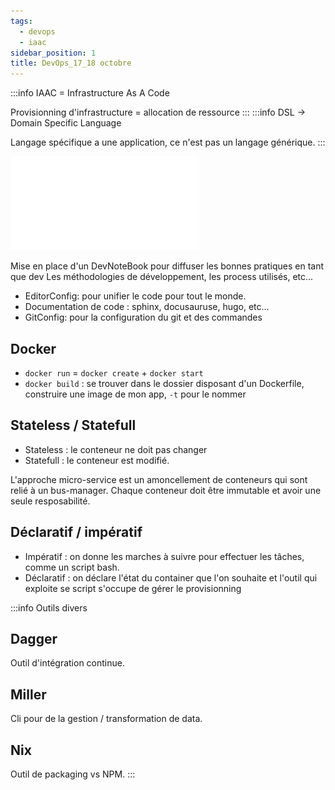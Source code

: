 ```yaml
---
tags:
  - devops
  - iaac
sidebar_position: 1
title: DevOps_17_18 octobre
---
```


:::info
IAAC = Infrastructure As A Code

Provisionning d'infrastructure = allocation de ressource
:::
:::info
DSL -> Domain Specific Language

Langage spécifique a une application, ce n'est pas un langage générique.
:::

![PDF de cours DevOps](./assets/devops.pdf)

Mise en place d'un DevNoteBook pour diffuser les bonnes pratiques en tant que dev
Les méthodologies de développement, les process utilisés, etc...

* EditorConfig: pour unifier le code pour tout le monde.
* Documentation de code : sphinx, docusauruse, hugo, etc...
* GitConfig: pour la configuration du git et des commandes

## Docker

* `docker run` = `docker create` + `docker start`
* `docker build` : se trouver dans le dossier disposant d'un Dockerfile, construire une image de mon app, `-t` pour le nommer

## Stateless / Statefull

* Stateless : le conteneur ne doit pas changer
* Statefull : le conteneur est modifié.

L'approche micro-service est un amoncellement de conteneurs qui sont relié à un bus-manager. Chaque conteneur doit être immutable et avoir une seule resposabilité.

## Déclaratif / impératif

* Impératif : on donne les marches à suivre pour effectuer les tâches, comme un script bash.
* Déclaratif : on déclare l'état du container que l'on souhaite et l'outil qui exploite se script s'occupe de gérer le provisionning

:::info Outils divers

## Dagger

Outil d'intégration continue.

## Miller

Cli pour de la gestion / transformation de data.

## Nix

Outil de packaging vs NPM.
:::
